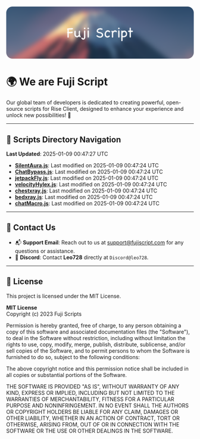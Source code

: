 ![Banner](.github/b.webp)

# 🌍 **We are Fuji Script**

Our global team of developers is dedicated to creating powerful, open-source scripts for Rise Client, designed to enhance your experience and unlock new possibilities! 🌟

---
<!-- SCRIPTS_NAVIGATION_START -->
## 📂 **Scripts Directory Navigation**

**Last Updated**: 2025-01-09 00:47:27 UTC

- **[SilentAura.js](scripts/SilentAura.js)**: Last modified on 2025-01-09 00:47:24 UTC
- **[ChatBypass.js](scripts/ChatBypass.js)**: Last modified on 2025-01-09 00:47:24 UTC
- **[jetpackFly.js](scripts/jetpackFly.js)**: Last modified on 2025-01-09 00:47:24 UTC
- **[velocityHylex.js](scripts/velocityHylex.js)**: Last modified on 2025-01-09 00:47:24 UTC
- **[chestxray.js](scripts/chestxray.js)**: Last modified on 2025-01-09 00:47:24 UTC
- **[bedxray.js](scripts/bedxray.js)**: Last modified on 2025-01-09 00:47:24 UTC
- **[chatMacro.js](scripts/chatMacro.js)**: Last modified on 2025-01-09 00:47:24 UTC

<!-- SCRIPTS_NAVIGATION_END -->

---

## 💬 **Contact Us**  
- 📬 **Support Email**: Reach out to us at [support@fujiscript.com](mailto:support@fujiscript.com) for any questions or assistance.  
- 💬 **Discord**: Contact **Leo728** directly at `Discord@leo728`.

---

## 📜 **License**

This project is licensed under the MIT License.  

**MIT License**  
Copyright (c) 2023 Fuji Scripts  

Permission is hereby granted, free of charge, to any person obtaining a copy of this software and associated documentation files (the "Software"), to deal in the Software without restriction, including without limitation the rights to use, copy, modify, merge, publish, distribute, sublicense, and/or sell copies of the Software, and to permit persons to whom the Software is furnished to do so, subject to the following conditions:  

The above copyright notice and this permission notice shall be included in all copies or substantial portions of the Software.  

THE SOFTWARE IS PROVIDED "AS IS", WITHOUT WARRANTY OF ANY KIND, EXPRESS OR IMPLIED, INCLUDING BUT NOT LIMITED TO THE WARRANTIES OF MERCHANTABILITY, FITNESS FOR A PARTICULAR PURPOSE AND NONINFRINGEMENT. IN NO EVENT SHALL THE AUTHORS OR COPYRIGHT HOLDERS BE LIABLE FOR ANY CLAIM, DAMAGES OR OTHER LIABILITY, WHETHER IN AN ACTION OF CONTRACT, TORT OR OTHERWISE, ARISING FROM, OUT OF OR IN CONNECTION WITH THE SOFTWARE OR THE USE OR OTHER DEALINGS IN THE SOFTWARE.  
